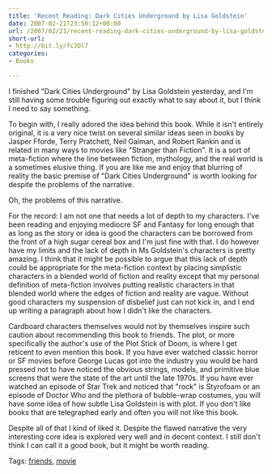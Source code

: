 ```yaml
---
title: 'Recent Reading: Dark Cities Underground by Lisa Goldstein'
date: 2007-02-21T23:50:12+00:00
url: /2007/02/21/recent-reading-dark-cities-underground-by-lisa-goldstein/
short-url:
- http://bit.ly/fcJDl7
categories:
- Books

---
```

<div class='microid-mailto+http:sha1:c1cfdd15ba5d4259908272441ac9f47da1f84abf'>

I finished "Dark Cities Underground" by Lisa Goldstein yesterday, and I'm still having some trouble figuring out exactly what to say about it, but I think I need to say something.

To begin with, I really adored the idea behind this book. While it isn't entirely original, it is a very nice twist on several similar ideas seen in books by Jasper Fforde, Terry Pratchett, Neil Gaiman, and Robert Rankin and is related in many ways to movies like "Stranger than Fiction". It is a sort of meta-fiction where the line between fiction, mythology, and the real world is a sometimes elusive thing. If you are like me and enjoy that blurring of reality the basic premise of "Dark Cities Underground" is worth looking for despite the problems of the narrative.

Oh, the problems of this narrative.

For the record: I am not one that needs a lot of depth to my characters. I've been reading and enjoying mediocre SF and Fantasy for long enough that as long as the story or idea is good the characters can be borrowed from the front of a high sugar cereal box and I'm just fine with that. I do however have my limits and the lack of depth in Ms Goldstein's characters is pretty amazing. I think that it might be possible to argue that this lack of depth could be appropriate for the meta-fiction context by placing simplistic characters in a blended world of fiction and reality except that my personal definition of meta-fiction involves putting realistic characters in that blended world where the edges of fiction and reality are vague. Without good characters my suspension of disbelief just can not kick in, and I end up writing a paragraph about how I didn't like the characters.

Cardboard characters themselves would not by themselves inspire such caution about recommending this book to friends. The plot, or more specifically the author's use of the Plot Stick of Doom, is where I get reticent to even mention this book. If you have ever watched classic horror or SF movies before George Lucas got into the industry you would be hard pressed not to have noticed the obvious strings, models, and primitive blue screens that were the state of the art until the late 1970s. If you have ever watched an episode of Star Trek and noticed that "rock" is Styrofoam or an episode of Doctor Who and the plethora of bubble-wrap costumes, you will have some idea of how subtle Lisa Goldstein is with plot. If you don't like books that are telegraphed early and often you will not like this book.

Despite all of that I kind of liked it. Despite the flawed narrative the very interesting core idea is explored very well and in decent context. I still don't think I can call it a good book, but it might be worth reading.

</div>

<div class="st-post-tags">
Tags: <a href="http://www.cavort.org/tag/friends/" title="friends" rel="tag">friends</a>, <a href="http://www.cavort.org/tag/movie/" title="movie" rel="tag">movie</a><br />
</div>